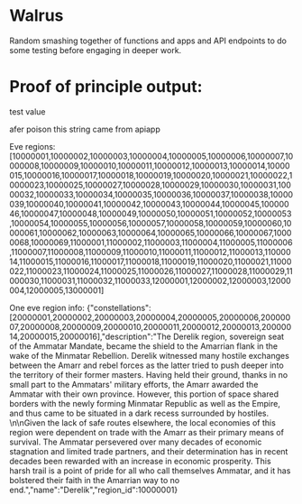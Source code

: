 # Walrus


Random smashing together of functions and apps and API endpoints to do some testing before engaging in deeper work.

# Proof of principle output:

test value

afer poison this string came from apiapp

Eve regions: [10000001,10000002,10000003,10000004,10000005,10000006,10000007,10000008,10000009,10000010,10000011,10000012,10000013,10000014,10000015,10000016,10000017,10000018,10000019,10000020,10000021,10000022,10000023,10000025,10000027,10000028,10000029,10000030,10000031,10000032,10000033,10000034,10000035,10000036,10000037,10000038,10000039,10000040,10000041,10000042,10000043,10000044,10000045,10000046,10000047,10000048,10000049,10000050,10000051,10000052,10000053,10000054,10000055,10000056,10000057,10000058,10000059,10000060,10000061,10000062,10000063,10000064,10000065,10000066,10000067,10000068,10000069,11000001,11000002,11000003,11000004,11000005,11000006,11000007,11000008,11000009,11000010,11000011,11000012,11000013,11000014,11000015,11000016,11000017,11000018,11000019,11000020,11000021,11000022,11000023,11000024,11000025,11000026,11000027,11000028,11000029,11000030,11000031,11000032,11000033,12000001,12000002,12000003,12000004,12000005,13000001]

One eve region info: {"constellations":[20000001,20000002,20000003,20000004,20000005,20000006,20000007,20000008,20000009,20000010,20000011,20000012,20000013,20000014,20000015,20000016],"description":"The Derelik region, sovereign seat of the Ammatar Mandate, became the shield to the Amarrian flank in the wake of the Minmatar Rebellion. Derelik witnessed many hostile exchanges between the Amarr and rebel forces as the latter tried to push deeper into the territory of their former masters. Having held their ground, thanks in no small part to the Ammatars' military efforts, the Amarr awarded the Ammatar with their own province. However, this portion of space shared borders with the newly forming Minmatar Republic as well as the Empire, and thus came to be situated in a dark recess surrounded by hostiles. \n\nGiven the lack of safe routes elsewhere, the local economies of this region were dependent on trade with the Amarr as their primary means of survival. The Ammatar persevered over many decades of economic stagnation and limited trade partners, and their determination has in recent decades been rewarded with an increase in economic prosperity. This harsh trail is a point of pride for all who call themselves Ammatar, and it has bolstered their faith in the Amarrian way to no end.","name":"Derelik","region_id":10000001}